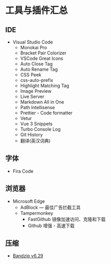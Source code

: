 # 工具与插件汇总

## IDE

- Visual Studio Code
  - Monokai Pro
  - Bracket Pair Colorizer
  - VSCode Great Icons
  - Auto Close Tag
  - Auto Rename Tag
  - CSS Peek
  - css-auto-prefix
  - Highlight Matching Tag
  - Image Preview
  - Live Server
  - Markdown All in One
  - Path Intellisense
  - Prettier - Code formatter
  - Vetur
  - Vue 3 Snippets
  - Turbo Console Log
  - Git History
  - 翻译(英汉词典)

## 字体

- Fira Code

## 浏览器

- Microsoft Edge
  - AdBlock — 最佳广告拦截工具
  - Tampermonkey
    - FastGithub 镜像加速访问、克隆和下载
    -  Github 增强 - 高速下载

## 压缩

- [Bandzip v6.29](http://it.bandisoft.com/bandizip/dl.php?old)





